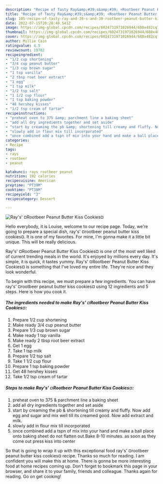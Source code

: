 ```yaml
---
description: "Recipe of Tasty Ray&amp;#39;s&amp;#39; ¤Rootbeer Peanut Butter Kiss Cookies¤"
title: "Recipe of Tasty Ray&amp;#39;s&amp;#39; ¤Rootbeer Peanut Butter Kiss Cookies¤"
slug: 105-recipe-of-tasty-ray-and-39-s-and-39-rootbeer-peanut-butter-kiss-cookies
date: 2022-07-15T20:28:48.541Z
image: https://img-global.cpcdn.com/recipes/6024731971026944/680x482cq70/rays-rootbeer-peanut-butter-kiss-cookies-recipe-main-photo.jpg
thumbnail: https://img-global.cpcdn.com/recipes/6024731971026944/680x482cq70/rays-rootbeer-peanut-butter-kiss-cookies-recipe-main-photo.jpg
cover: https://img-global.cpcdn.com/recipes/6024731971026944/680x482cq70/rays-rootbeer-peanut-butter-kiss-cookies-recipe-main-photo.jpg
author: Millie Cain
ratingvalue: 4.5
reviewcount: 19702
recipeingredient:
- "1/2 cup shortening"
- "3/4 cup peanut butter"
- "1/3 cup brown sugar"
- "1 tsp vanilla"
- "2 tbsp root beer extract"
- "1 egg"
- "1 tsp milk"
- "1/2 tsp salt"
- "1 1/2 cup flour"
- "1 tsp baking powder"
- "48 hershey kisses"
- "1/2 tsp cream of tartar"
recipeinstructions:
- "preheat oven to 375 &amp; parchment line a baking sheet"
- "add all dry ingredients together and set aside"
- "start by creaming the pb &amp; shortening till creamy and fluffy. Now add egg and sugar and mix well till its creamed good. Now add extract and milk."
- "slowly add in flour mix till incorporated"
- "once combined add a tspn of mix into your hand and make a ball place onto baking sheet do not flatten out.Bake 8-10 minutes. as soon as they come out press kiss into center"
categories:
- Recipe
tags:
- rays
- rootbeer
- peanut

katakunci: rays rootbeer peanut 
nutrition: 192 calories
recipecuisine: American
preptime: "PT39M"
cooktime: "PT38M"
recipeyield: "3"
recipecategory: Dessert

---
```



![Ray&#39;s&#39; ¤Rootbeer Peanut Butter Kiss Cookies¤](https://img-global.cpcdn.com/recipes/6024731971026944/680x482cq70/rays-rootbeer-peanut-butter-kiss-cookies-recipe-main-photo.jpg)

Hello everybody, it is Louise, welcome to our recipe page. Today, we're going to prepare a special dish, ray&#39;s&#39; ¤rootbeer peanut butter kiss cookies¤. It is one of my favorites. For mine, I'm gonna make it a little bit unique. This will be really delicious.

Ray&#39;s&#39; ¤Rootbeer Peanut Butter Kiss Cookies¤ is one of the most well liked of current trending meals in the world. It's enjoyed by millions every day. It's simple, it is quick, it tastes yummy. Ray&#39;s&#39; ¤Rootbeer Peanut Butter Kiss Cookies¤ is something that I've loved my entire life. They're nice and they look wonderful.




To begin with this recipe, we must prepare a few ingredients. You can have ray&#39;s&#39; ¤rootbeer peanut butter kiss cookies¤ using 12 ingredients and 5 steps. Here is how you cook it.

<!--inarticleads1-->

##### The ingredients needed to make Ray&#39;s&#39; ¤Rootbeer Peanut Butter Kiss Cookies¤:

1. Prepare 1/2 cup shortening
1. Make ready 3/4 cup peanut butter
1. Prepare 1/3 cup brown sugar
1. Make ready 1 tsp vanilla
1. Make ready 2 tbsp root beer extract
1. Get 1 egg
1. Take 1 tsp milk
1. Prepare 1/2 tsp salt
1. Take 1 1/2 cup flour
1. Prepare 1 tsp baking powder
1. Get 48 hershey kisses
1. Take 1/2 tsp cream of tartar




<!--inarticleads2-->

##### Steps to make Ray&#39;s&#39; ¤Rootbeer Peanut Butter Kiss Cookies¤:

1. preheat oven to 375 &amp; parchment line a baking sheet
1. add all dry ingredients together and set aside
1. start by creaming the pb &amp; shortening till creamy and fluffy. Now add egg and sugar and mix well till its creamed good. Now add extract and milk.
1. slowly add in flour mix till incorporated
1. once combined add a tspn of mix into your hand and make a ball place onto baking sheet do not flatten out.Bake 8-10 minutes. as soon as they come out press kiss into center




So that is going to wrap it up with this exceptional food ray&#39;s&#39; ¤rootbeer peanut butter kiss cookies¤ recipe. Thanks so much for reading. I am confident you will make this at home. There is gonna be more interesting food at home recipes coming up. Don't forget to bookmark this page in your browser, and share it to your family, friends and colleague. Thanks again for reading. Go on get cooking!
